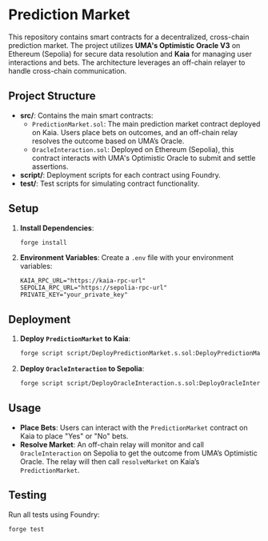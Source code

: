 # Prediction Market

This repository contains smart contracts for a decentralized, cross-chain prediction market. The project utilizes **UMA's Optimistic Oracle V3** on Ethereum (Sepolia) for secure data resolution and **Kaia** for managing user interactions and bets. The architecture leverages an off-chain relayer to handle cross-chain communication.

## Project Structure

- **src/**: Contains the main smart contracts:
  - `PredictionMarket.sol`: The main prediction market contract deployed on Kaia. Users place bets on outcomes, and an off-chain relay resolves the outcome based on UMA’s Oracle.
  - `OracleInteraction.sol`: Deployed on Ethereum (Sepolia), this contract interacts with UMA's Optimistic Oracle to submit and settle assertions.
- **script/**: Deployment scripts for each contract using Foundry.
- **test/**: Test scripts for simulating contract functionality.

## Setup

1. **Install Dependencies**:
   ```bash
   forge install
   ```

2. **Environment Variables**:
   Create a `.env` file with your environment variables:
   ```plaintext
   KAIA_RPC_URL="https://kaia-rpc-url"
   SEPOLIA_RPC_URL="https://sepolia-rpc-url"
   PRIVATE_KEY="your_private_key"
   ```

## Deployment

1. **Deploy `PredictionMarket` to Kaia**:
   ```bash
   forge script script/DeployPredictionMarket.s.sol:DeployPredictionMarket --rpc-url $KAIA_RPC_URL --private-key $PRIVATE_KEY --broadcast
   ```

2. **Deploy `OracleInteraction` to Sepolia**:
   ```bash
   forge script script/DeployOracleInteraction.s.sol:DeployOracleInteraction --rpc-url $SEPOLIA_RPC_URL --private-key $PRIVATE_KEY --broadcast
   ```

## Usage

- **Place Bets**: Users can interact with the `PredictionMarket` contract on Kaia to place "Yes" or "No" bets.
- **Resolve Market**: An off-chain relay will monitor and call `OracleInteraction` on Sepolia to get the outcome from UMA’s Optimistic Oracle. The relay will then call `resolveMarket` on Kaia’s `PredictionMarket`.

## Testing

Run all tests using Foundry:
```bash
forge test
```
